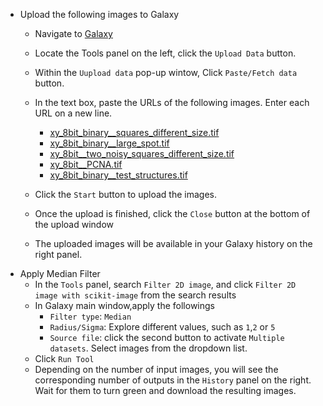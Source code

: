 - Upload the following images to Galaxy
    - Navigate to [Galaxy](https://usegalaxy.eu)
    - Locate the Tools panel on the left, click the `Upload Data` button.
    - Within the `Uupload data` pop-up wintow, Click `Paste/Fetch data` button.
    - In the text box, paste the URLs of the following images. Enter each URL on a new line.
        - [xy_8bit_binary__squares_different_size.tif](https://github.com/NEUBIAS/training-resources/raw/master/image_data/xy_8bit_binary__squares_different_size.tif)
        - [xy_8bit_binary__large_spot.tif](https://github.com/NEUBIAS/training-resources/raw/master/image_data/xy_8bit_binary__large_spot.tif)
        - [xy_8bit__two_noisy_squares_different_size.tif](https://github.com/NEUBIAS/training-resources/raw/master/image_data/xy_8bit_binary__large_spot.tif)
        - [xy_8bit__PCNA.tif](https://github.com/NEUBIAS/training-resources/raw/master/image_data/xy_8bit__PCNA.tif)
        - [xy_8bit_binary__test_structures.tif](https://github.com/NEUBIAS/training-resources/raw/master/image_data/xy_8bit_binary__test_structures.tif)
    
    - Click the `Start` button to upload the images.
    - Once the upload is finished, click the `Close` button at the bottom of the upload window
    - The uploaded images will be available in your Galaxy history on the right panel.
- Apply Median Filter
    - In the `Tools` panel, search `Filter 2D image`, and click `Filter 2D image with scikit-image` from the search results
    - In Galaxy main window,apply the followings
        - `Filter type`: `Median`
        - `Radius/Sigma`: Explore different values, such as `1`,`2` or `5`
        - `Source file`: click the second button to activate `Multiple datasets`. Select images from the dropdown list.
    - Click `Run Tool`
    - Depending on the number of input images, you will see the corresponding number of outputs in the `History` panel on the right. Wait for them to turn green and download the resulting images.
